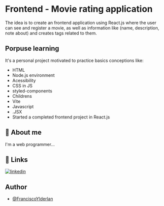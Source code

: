 
# Frontend - Movie rating application

The idea is to create an frontend application using React.js where the user can  see and register a movie, as well as information like (name, description, note about) and creates tags related to them.

## Porpuse learning
It's a personal project motivated to practice basics conceptions like:

- HTML
- Node.js environment
- Acessibility
- CSS in JS
- styled-components
- Childrens
- Vite
- Javascript
- .JSX
- Started a completed frontend project in React.js


## 🚀 About me
I'm a web programmer...


## 🔗 Links
[![linkedin](https://img.shields.io/badge/linkedin-0A66C2?style=for-the-badge&logo=linkedin&logoColor=white)](https://www.linkedin.com/in/franciscoylderlanoliveira/)


## Author

- [@FranciscoYlderlan](https://www.github.com/FranciscoYlderlan)

